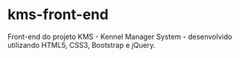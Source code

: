 # kms-front-end
Front-end do projeto KMS - Kennel Manager System - desenvolvido utilizando HTML5, CSS3, Bootstrap e jQuery.
